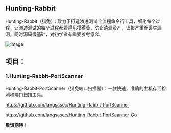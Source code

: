 ## Hunting-Rabbit

Hunting-Rabbit（猎兔）：致力于打造渗透测试全流程命令行工具，细化每个过程，让渗透测试的每个过程都看得见摸得着，防止遗漏资产，误报严重而丢失漏洞，同时源码很基础，对初学者有重要参考意义。

![image](https://github.com/langsasec/Hunting-Rabbit/assets/45072131/cb4ef595-0c45-45ec-9821-63ce1792dee1)

## 项目：

### 1.Hunting-Rabbit-PortScanner

Hunting-Rabbit-PortScanner（猎兔端口扫描器）：一款快速，准确的主机存活检测和端口扫描工具。

https://github.com/langsasec/Hunting-Rabbit-PortScanner

https://github.com/langsasec/Hunting-Rabbit-PortScanner-Go

**敬请期待**！

